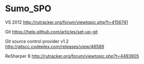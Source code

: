 Sumo_SPO
========
VS 2012 http://rutracker.org/forum/viewtopic.php?t=4156741

Git https://help.github.com/articles/set-up-git

Git source control provider v1.2 http://gitscc.codeplex.com/releases/view/46589

ReSharper 8 http://rutracker.org/forum/viewtopic.php?t=4493905

